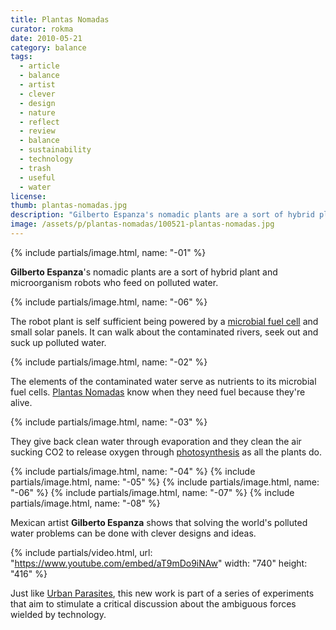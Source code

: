 ```yaml
---
title: Plantas Nomadas
curator: rokma
date: 2010-05-21
category: balance
tags:
  - article
  - balance
  - artist
  - clever
  - design
  - nature
  - reflect
  - review
  - balance
  - sustainability
  - technology
  - trash
  - useful
  - water
license:
thumb: plantas-nomadas.jpg
description: "Gilberto Espanza's nomadic plants are a sort of hybrid plant and microorganism robots who feed on polluted water. The robot plant is self sufficient being powered by a microbial fuel cell and small solar panels. It can walk about the contaminated rivers, seek out and suck up polluted water."
image: /assets/p/plantas-nomadas/100521-plantas-nomadas.jpg
---
```


{% include partials/image.html, name: "-01" %}

**Gilberto Espanza**'s nomadic plants are a sort of hybrid plant and microorganism robots who feed on polluted water.

{% include partials/image.html, name: "-06" %}

The robot plant is self sufficient being powered by a <a href="http://en.wikipedia.org/wiki/Microbial_fuel_cell"   rel="noopener">microbial fuel cell</a> and small solar panels. It can walk about the contaminated rivers, seek out and suck up polluted water.

{% include partials/image.html, name: "-02" %}

The elements of the contaminated water serve as nutrients to its microbial fuel cells. [Plantas Nomadas](http://www.plantasnomadas.com/) know when they need fuel because they're alive.

{% include partials/image.html, name: "-03" %}

They give back clean water through evaporation and they clean the air sucking CO2 to release oxygen through <a   href="http://en.wikipedia.org/wiki/Photosynthesis">photosynthesis</a> as all the plants do.

{% include partials/image.html, name: "-04" %}
{% include partials/image.html, name: "-05" %}
{% include partials/image.html, name: "-06" %}
{% include partials/image.html, name: "-07" %}
{% include partials/image.html, name: "-08" %}

Mexican artist **Gilberto Espanza** shows that solving the world's polluted water problems can be done with clever designs and ideas.


{% include partials/video.html, url: "https://www.youtube.com/embed/aT9mDo9iNAw" width: "740" height: "416" %}

Just like <a   href="http://parasitosurbanos.com">Urban Parasites</a>, this new work is part of a series of experiments that aim to stimulate a critical discussion about the ambiguous forces wielded by technology.
